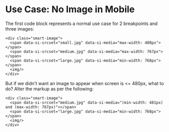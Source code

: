 # Use Case: No Image in Mobile

The first code block represents a normal use case for 2 breakpoints and three images:

    <div class="smart-image">
      <span data-si-srcset="small.jpg" data-si-media="max-width: 480px"></span>
      <span data-si-srcset="medium.jpg" data-si-media="max-width: 767px"></span>
      <span data-si-srcset="large.jpg" data-si-media="min-width: 768px"></span>
      <img/>
    </div>

But if we didn't want an image to appear when screen is <= 480px, what to do?  Alter the markup as per the following:

    <div class="smart-image">
      <span data-si-srcset="medium.jpg" data-si-media="(min-width: 481px) and (max-width: 767px)"></span>
      <span data-si-srcset="large.jpg" data-si-media="min-width: 768px"></span>
      <img/>
    </div>
